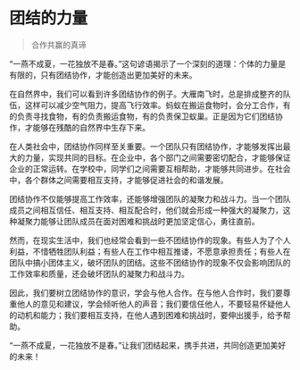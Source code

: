 # 团结的力量
> 合作共赢的真谛

“一燕不成夏，一花独放不是春。”这句谚语揭示了一个深刻的道理：个体的力量是有限的，只有团结协作，才能创造出更加美好的未来。

在自然界中，我们可以看到许多团结协作的例子。大雁南飞时，总是排成整齐的队伍，这样可以减少空气阻力，提高飞行效率。蚂蚁在搬运食物时，会分工合作，有的负责寻找食物，有的负责搬运食物，有的负责保卫蚁巢。正是因为它们团结协作，才能够在残酷的自然界中生存下来。

在人类社会中，团结协作同样至关重要。一个团队只有团结协作，才能够发挥出最大的力量，实现共同的目标。在企业中，各个部门之间需要密切配合，才能够保证企业的正常运转。在学校中，同学们之间需要互相帮助，才能够共同进步。在社会中，各个群体之间需要相互支持，才能够促进社会的和谐发展。

团结协作不仅能够提高工作效率，还能够增强团队的凝聚力和战斗力。当一个团队成员之间相互信任、相互支持、相互配合时，他们就会形成一种强大的凝聚力，这种凝聚力能够让团队成员在面对困难和挑战时更加坚定信心，勇往直前。

然而，在现实生活中，我们也经常会看到一些不团结协作的现象。有些人为了个人利益，不惜牺牲团队利益；有些人在工作中相互推诿，不愿意承担责任；有些人在团队中搞小团体主义，破坏团队的团结。这些不团结协作的现象不仅会影响团队的工作效率和质量，还会破坏团队的凝聚力和战斗力。

因此，我们要树立团结协作的意识，学会与他人合作。在与他人合作时，我们要尊重他人的意见和建议，学会倾听他人的声音；我们要信任他人，不要轻易怀疑他人的动机和能力；我们要相互支持，在他人遇到困难和挑战时，要伸出援手，给予帮助。

“一燕不成夏，一花独放不是春。”让我们团结起来，携手共进，共同创造更加美好的未来！